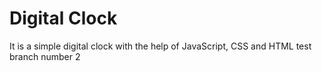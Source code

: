 # Digital Clock
It is a simple digital clock with the help of JavaScript, CSS and HTML
test branch number 2
